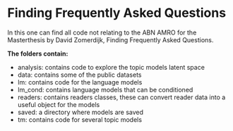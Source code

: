 # Finding Frequently Asked Questions

In this one can find all code not relating to the ABN AMRO for the Masterthesis by David Zomerdijk, Finding Frequently Asked Questions.

**The folders contain:**
* analysis: contains code to explore the topic models latent space
* data: contains some of the public datasets 
* lm: contains code for the language models
* lm_cond: contains language models that can be conditioned
* readers: contains readers classes, these can convert reader data into a useful object for the models
* saved: a directory where models are saved
* tm: contains code for several topic models
